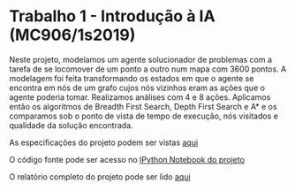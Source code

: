 # Trabalho 1 - Introdução à IA (MC906/1s2019)

Neste projeto, modelamos um agente solucionador de problemas com a tarefa de se locomover de um ponto a outro num mapa com 3600 pontos. A modelagem foi feita transformando os estados em que o agente se encontra em nós de um grafo cujos nós vizinhos eram as ações que o agente poderia tomar. Realizamos análises com 4 e 8 ações. Aplicamos então os algoritmos de Breadth First Search, Depth First Search e A* e os comparamos sob o ponto de vista de tempo de execução, nós visitados e qualidade da solução encontrada.

As especificações do projeto podem ser vistas [aqui](https://github.com/AkariUeda/mc906-lab1/blob/master/assignment.pdf)

O código fonte pode ser acesso no [IPython Notebook do projeto](https://github.com/AkariUeda/mc906-lab1/blob/master/mc906-lab1.ipynb)

O relatório completo do projeto pode ser lido [aqui](https://github.com/AkariUeda/mc906-lab1/blob/master/MC906A_Lab1.pdf)

